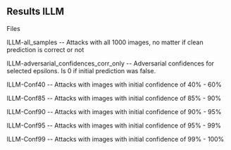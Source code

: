 ## Results ILLM

Files

ILLM-all_samples                       -- Attacks with all 1000 images, no matter if clean prediction is correct or not

ILLM-adversarial_confidences_corr_only -- Adversarial confidences for selected epsilons. Is 0 if initial prediction was false.

ILLM-Conf40                            -- Attacks with images with initial confidence of 40% - 60%

ILLM-Conf85                            -- Attacks with images with initial confidence of 85% - 90%

ILLM-Conf90                            -- Attacks with images with initial confidence of 90% - 95%

ILLM-Conf95                            -- Attacks with images with initial confidence of 95% - 99%

ILLM-Conf99                            -- Attacks with images with initial confidence of 99% - 100%
